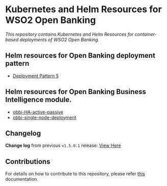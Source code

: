 # Kubernetes and Helm Resources for WSO2 Open Banking

*This repository contains Kubernetes and Helm Resources for container-based deployments
of WSO2 Open Banking.*

## Helm resources for Open Banking deployment pattern

* [Deployment Pattern 5](ob-pattern-5/README.md)

## Helm resources for Open Banking Business Intelligence module.

* [obbi-HA-active-passive](obbi/obbi-HA-active-passive)
* [obbi-single-node-deployment](obbi/obbi-single-node-deployment)

## Changelog

**Change log** from previous `v1.5.0.1` release: [View Here](CHANGELOG.md)

## Contributions

For details on how to contribute to this repository, please refer [this](CONTRIBUTING.md) documentation.

